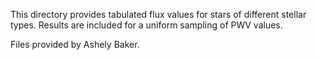 This directory provides tabulated flux values for stars of different stellar
types. Results are included for a uniform sampling of PWV values.

Files provided by Ashely Baker.
 